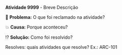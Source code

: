**Atividade 9999** - Breve Descrição

  :bug: **Problema:** O que foi reclamado na atividade?

  :boom: **Causa:** Porque aconteceu?

  :interrobang: **Solução:** Como foi resolvido?

Resolves: quais atividades que resolve? Ex.: ARC-101
